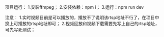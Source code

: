 项目运行：
    1.安装ffmpeg；
    2.安装依赖：npm i；
    3.运行：npm run dev

注意：
    1.实时视频目前是可以播放的，播放不了说明该rtsp地址不行了，在项目中换上可播放的rtsp地址即可；
    2.视频回放和视频下载需要先写上自己的rtsp地址，可先写死测试；
